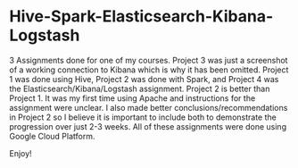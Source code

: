 # Hive-Spark-Elasticsearch-Kibana-Logstash
3 Assignments done for one of my courses. 
Project 3 was just a screenshot of a working connection to Kibana which is why it has been omitted.
Project 1 was done using Hive, Project 2 was done with Spark, and Project 4 was the Elasticsearch/Kibana/Logstash assignment.
Project 2 is better than Project 1. It was my first time using Apache and instructions for the assignment were unclear. I also made better conclusions/recommendations in Project 2 so I believe it is important to include both to demonstrate the progression over just 2-3 weeks.
All of these assignments were done using Google Cloud Platform.

Enjoy!
